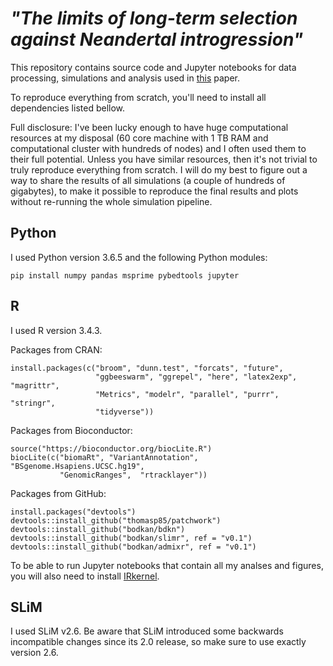 # _"The limits of long-term selection against Neandertal introgression"_

This repository contains source code and Jupyter notebooks for data processing,
simulations and analysis used in [this]() paper.

To reproduce everything from scratch, you'll need to install all dependencies
listed bellow.

Full disclosure: I've been lucky enough to have huge computational
resources at my disposal (60 core machine with 1 TB RAM and computational
cluster with hundreds of nodes) and I often used them to their full potential.
Unless you have similar resources, then it's not trivial to truly reproduce
everything from scratch. I will do my best to figure out a way to share
the results of all simulations (a couple of hundreds of gigabytes), to make
it possible to reproduce the final results and plots without re-running the
whole simulation pipeline.

## Python

I used Python version 3.6.5 and the following Python modules:

```
pip install numpy pandas msprime pybedtools jupyter
```

## R

I used R version 3.4.3.

Packages from CRAN:
```
install.packages(c("broom", "dunn.test", "forcats", "future",
                   "ggbeeswarm", "ggrepel", "here", "latex2exp", "magrittr",
                   "Metrics", "modelr", "parallel", "purrr", "stringr",
                   "tidyverse"))
```

Packages from Bioconductor:
```
source("https://bioconductor.org/biocLite.R")
biocLite(c("biomaRt", "VariantAnnotation", "BSgenome.Hsapiens.UCSC.hg19",
           "GenomicRanges",  "rtracklayer"))
```

Packages from GitHub:
```
install.packages("devtools")
devtools::install_github("thomasp85/patchwork")
devtools::install_github("bodkan/bdkn")
devtools::install_github("bodkan/slimr", ref = "v0.1")
devtools::install_github("bodkan/admixr", ref = "v0.1")
```

To be able to run Jupyter notebooks that contain all my analses and figures,
you will also need to install [IRkernel](https://irkernel.github.io).

## SLiM

I used SLiM v2.6. Be aware that SLiM introduced some backwards incompatible
changes since its 2.0 release, so make sure to use exactly version 2.6.
